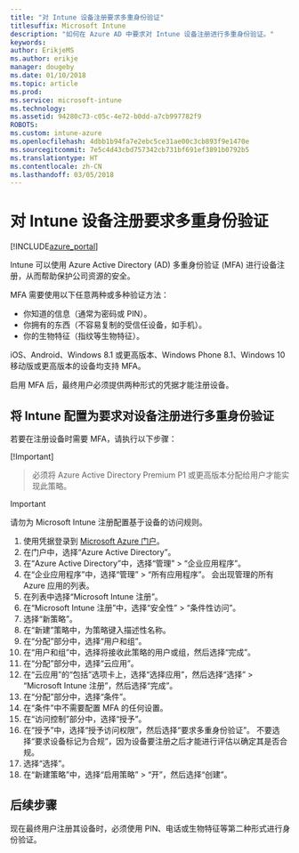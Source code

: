 ```yaml
---
title: "对 Intune 设备注册要求多重身份验证"
titlesuffix: Microsoft Intune
description: "如何在 Azure AD 中要求对 Intune 设备注册进行多重身份验证。"
keywords: 
author: ErikjeMS
ms.author: erikje
manager: dougeby
ms.date: 01/10/2018
ms.topic: article
ms.prod: 
ms.service: microsoft-intune
ms.technology: 
ms.assetid: 94280c73-c05c-4e72-b0dd-a7cb997782f9
ROBOTS: 
ms.custom: intune-azure
ms.openlocfilehash: 4dbb1b94fa7e2ebc5ce31ae00c3cb893f9e1470e
ms.sourcegitcommit: 7e5c4d43cbd757342cb731bf691ef3891b0792b5
ms.translationtype: HT
ms.contentlocale: zh-CN
ms.lasthandoff: 03/05/2018
---
```

# <a name="require-multi-factor-authentication-for-intune-device-enrollments"></a>对 Intune 设备注册要求多重身份验证

[!INCLUDE[azure_portal](./includes/azure_portal.md)]

Intune 可以使用 Azure Active Directory (AD) 多重身份验证 (MFA) 进行设备注册，从而帮助保护公司资源的安全。

MFA 需要使用以下任意两种或多种验证方法：

- 你知道的信息（通常为密码或 PIN）。
- 你拥有的东西（不容易复制的受信任设备，如手机）。
- 你的生物特征（指纹等生物特征）。

iOS、Android、Windows 8.1 或更高版本、Windows Phone 8.1、Windows 10 移动版或更高版本的设备均支持 MFA。

启用 MFA 后，最终用户必须提供两种形式的凭据才能注册设备。

## <a name="configure-intune-to-require-multi-factor-authentication-at-device-enrollment"></a>将 Intune 配置为要求对设备注册进行多重身份验证

若要在注册设备时需要 MFA，请执行以下步骤：

[!Important]
>必须将 Azure Active Directory Premium P1 或更高版本分配给用户才能实现此策略。

>[!Important]
>请勿为 Microsoft Intune 注册配置基于设备的访问规则。

1. 使用凭据登录到 [Microsoft Azure 门户](https://portal.azure.com)。
2. 在门户中，选择“Azure Active Directory”。
2. 在“Azure Active Directory”中，选择“管理” > “企业应用程序”。
3. 在“企业应用程序”中，选择“管理” > “所有应用程序”。 会出现管理的所有 Azure 应用的列表。
3. 在列表中选择“Microsoft Intune 注册”。
4. 在“Microsoft Intune 注册”中，选择“安全性” > “条件性访问”。
5. 选择“新策略”。
6. 在“新建”策略中，为策略键入描述性名称。
7. 在“分配”部分中，选择“用户和组”。
8. 在“用户和组”中，选择将接收此策略的用户或组，然后选择“完成”。
9. 在“分配”部分中，选择“云应用”。
10. 在“云应用”的“包括”选项卡上，选择“选择应用”，然后选择“选择” > “Microsoft Intune 注册”，然后选择“完成”。
11. 在“分配”部分中，选择“条件”。
12. 在“条件”中不需要配置 MFA 的任何设置。
13. 在“访问控制”部分中，选择“授予”。
14. 在“授予”中，选择“授予访问权限”，然后选择“要求多重身份验证”。
    不要选择“要求设备标记为合规”，因为设备要注册之后才能进行评估以确定其是否合规。
15. 选择“选择”。
16. 在“新建策略”中，选择“启用策略” > “开”，然后选择“创建”。



## <a name="next-steps"></a>后续步骤

现在最终用户注册其设备时，必须使用 PIN、电话或生物特征等第二种形式进行身份验证。
